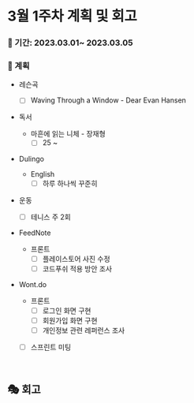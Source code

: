 # 3월 1주차 계획 및 회고

### 📆 기간: 2023.03.01~ 2023.03.05

### 📑 계획

- 레슨곡

  - [ ] Waving Through a Window - Dear Evan Hansen
- 독서
  - 마흔에 읽는 니체 - 장재형
    - [ ] 25 ~
- Dulingo
  - English
    - [ ] 하루 하나씩 꾸준히
- 운동
  - [ ] 테니스 주 2회
- FeedNote
  - 프론트
    - [ ] 플레이스토어 사진 수정
    - [ ] 코드푸쉬 적용 방안 조사
- Wont.do
  - 프론트
    - [ ] 로그인 화면 구현
    - [ ] 회원가입 화면 구현
    - [ ] 개인정보 관련 레퍼런스 조사
  
  - [ ] 스프린트 미팅
  

<br/>

## 🎭 회고

